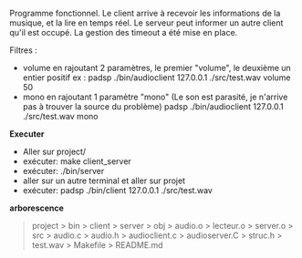 Programme fonctionnel.
Le client arrive à recevoir les informations de la musique, et la lire en temps réel.
Le serveur peut informer un autre client qu'il est occupé.
La gestion des timeout a été mise en place.

Filtres :
- volume en rajoutant 2 paramètres, le premier "volume", le deuxième un entier positif ex :
padsp ./bin/audioclient 127.0.0.1 ./src/test.wav volume 50
- mono en rajoutant 1 paramètre "mono"
(Le son est parasité, je n'arrive pas à trouver la source du problème)
padsp ./bin/audioclient 127.0.0.1 ./src/test.wav mono

__Executer__

- Aller sur project/
- exécuter: make client_server
- exécuter: ./bin/server
- aller sur un autre terminal et aller sur projet
- exécuter: padsp ./bin/client 127.0.0.1 ./src/test.wav

__arborescence__
> project
    > bin
        > client
        > server
    > obj
        > audio.o
        > lecteur.o
        > server.o
    > src
        > audio.c
        > audio.h
        > audioclient.c
        > audioserver.C
        > struc.h
        > test.wav
    > Makefile
    > README.md